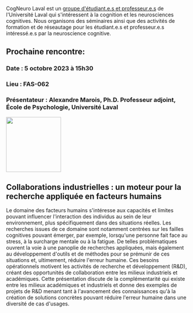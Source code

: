 CogNeuro Laval est un [groupe d'étudiant.e.s et professeur.e.s](https://mpcoll.github.io/cogneurosite/content/comite.html) de l'Université Laval qui s'intéressent à la cognition et les neurosciences cognitives. Nous organisons des séminaires ainsi que des activités de formation et de réseautage pour les étudiant.e.s et professeur.e.s intéressé.e.s par la neuroscience cognitive.




## Prochaine rencontre:

### Date : 5 octobre 2023 à 15h30
### Lieu : FAS-062
### Présentateur : Alexandre Marois, Ph.D. Professeur adjoint, École de Psychologie, Université Laval

<img src="../images/presentateur/amarois.png" width="150"/>


## Collaborations industrielles : un moteur pour la recherche appliquée en facteurs humains

Le domaine des facteurs humains s'intéresse aux capacités et limites pouvant influencer l'interaction des individus au sein de leur environnement, plus spécifiquement dans des situations réelles. Les recherches issues de ce domaine sont notamment centrées sur les failles cognitives pouvant émerger, par exemple, lorsqu'une personne fait face au stress, à la surcharge mentale ou à la fatigue. De telles problématiques ouvrent la voie à une panoplie de recherches appliquées, mais également au développement d'outils et de méthodes pour se prémunir de ces situations et, ultimement, réduire l'erreur humaine. Ces besoins opérationnels motivent les activités de recherche et développement (R&D), créant des opportunités de collaboration entre les milieux industriels et académiques. Cette présentation discute de la complémentarité qui existe entre les milieux académiques et industriels et donne des exemples de projets de R&D menant tant à l'avancement des connaissances qu'à la création de solutions concrètes pouvant réduire l'erreur humaine dans une diversité de cas d'usages.